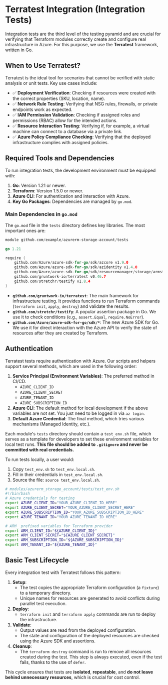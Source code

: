 # Terratest Integration (Integration Tests)

Integration tests are the third level of the testing pyramid and are crucial for verifying that Terraform modules correctly create and configure real infrastructure in Azure. For this purpose, we use the **Terratest** framework, written in Go.

## When to Use Terratest?

Terratest is the ideal tool for scenarios that cannot be verified with static analysis or unit tests. Key use cases include:

- ✅ **Deployment Verification**: Checking if resources were created with the correct properties (SKU, location, name).
- ✅ **Network Rule Testing**: Verifying that NSG rules, firewalls, or private endpoints work as expected.
- ✅ **IAM Permission Validation**: Checking if assigned roles and permissions (RBAC) allow for the intended actions.
- ✅ **Resource Interaction Testing**: Verifying if, for example, a virtual machine can connect to a database via a private link.
- ✅ **Azure Policy Compliance Checking**: Verifying that the deployed infrastructure complies with assigned policies.

## Required Tools and Dependencies

To run integration tests, the development environment must be equipped with:

1.  **Go**: Version 1.21 or newer.
2.  **Terraform**: Version 1.5.0 or newer.
3.  **Azure CLI**: For authentication and interaction with Azure.
4.  **Key Go Packages**: Dependencies are managed by `go.mod`.

### Main Dependencies in `go.mod`

The `go.mod` file in the `tests` directory defines key libraries. The most important ones are:

```go
module github.com/example/azurerm-storage-account/tests

go 1.21

require (
	github.com/Azure/azure-sdk-for-go/sdk/azcore v1.9.0
	github.com/Azure/azure-sdk-for-go/sdk/azidentity v1.4.0
	github.com/Azure/azure-sdk-for-go/sdk/resourcemanager/storage/armstorage v1.5.0
	github.com/gruntwork-io/terratest v0.46.7
	github.com/stretchr/testify v1.8.4
)
```

-   **`github.com/gruntwork-io/terratest`**: The main framework for infrastructure testing. It provides functions to run Terraform commands (`terraform init`, `apply`, `destroy`) and validate the results.
-   **`github.com/stretchr/testify`**: A popular assertion package in Go. We use it to check conditions (e.g., `assert.Equal`, `require.NoError`).
-   **`github.com/Azure/azure-sdk-for-go/sdk/*`**: The new Azure SDK for Go. We use it for direct interaction with the Azure API to verify the state of resources after they are created by Terraform.

## Authentication

Terratest tests require authentication with Azure. Our scripts and helpers support several methods, which are used in the following order:

1.  **Service Principal (Environment Variables)**: The preferred method in CI/CD.
    - `AZURE_CLIENT_ID`
    - `AZURE_CLIENT_SECRET`
    - `AZURE_TENANT_ID`
    - `AZURE_SUBSCRIPTION_ID`
2.  **Azure CLI**: The default method for local development if the above variables are not set. You just need to be logged in via `az login`.
3.  **Default Azure Credential**: The final method, which tries various mechanisms (Managed Identity, etc.).

Each module's `tests` directory should contain a `test_env.sh` file, which serves as a template for developers to set these environment variables for local test runs. **This file should be added to `.gitignore` and never be committed with real credentials.**

To run tests locally, a user would:
1.  Copy `test_env.sh` to `test_env.local.sh`.
2.  Fill in their credentials in `test_env.local.sh`.
3.  Source the file: `source test_env.local.sh`.

```bash
# modules/azurerm_storage_account/tests/test_env.sh
#!/bin/bash
# Azure credentials for testing
export AZURE_CLIENT_ID="YOUR_AZURE_CLIENT_ID_HERE"
export AZURE_CLIENT_SECRET="YOUR_AZURE_CLIENT_SECRET_HERE"
export AZURE_SUBSCRIPTION_ID="YOUR_AZURE_SUBSCRIPTION_ID_HERE"
export AZURE_TENANT_ID="YOUR_AZURE_TENANT_ID_HERE"

# ARM_ prefixed variables for Terraform provider
export ARM_CLIENT_ID="${AZURE_CLIENT_ID}"
export ARM_CLIENT_SECRET="${AZURE_CLIENT_SECRET}"
export ARM_SUBSCRIPTION_ID="${AZURE_SUBSCRIPTION_ID}"
export ARM_TENANT_ID="${AZURE_TENANT_ID}"
```

## Basic Test Lifecycle

Every integration test with Terratest follows this pattern:

1.  **Setup**:
    - The test copies the appropriate Terraform configuration (a `fixture`) to a temporary directory.
    - Unique names for resources are generated to avoid conflicts during parallel test execution.
2.  **Deploy**:
    - `terraform init` and `terraform apply` commands are run to deploy the infrastructure.
3.  **Validate**:
    - Output values are read from the deployed configuration.
    - The state and configuration of the deployed resources are checked using the Azure SDK and assertions.
4.  **Cleanup**:
    - The `terraform destroy` command is run to remove all resources created during the test. This step is always executed, even if the test fails, thanks to the use of `defer`.

This cycle ensures that tests are **isolated**, **repeatable**, and **do not leave behind unnecessary resources**, which is crucial for cost control.
